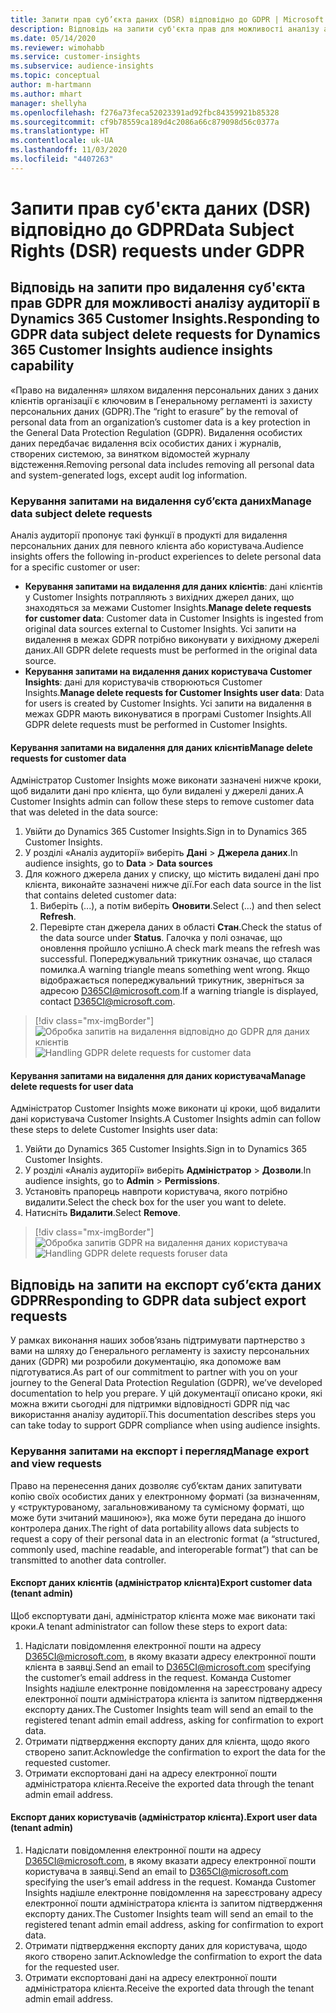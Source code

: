```yaml
---
title: Запити прав суб’єкта даних (DSR) відповідно до GDPR | Microsoft Docs
description: Відповідь на запити суб'єкта прав для можливості аналізу аудиторії в Dynamics 365 Customer Insights.
ms.date: 05/14/2020
ms.reviewer: wimohabb
ms.service: customer-insights
ms.subservice: audience-insights
ms.topic: conceptual
author: m-hartmann
ms.author: mhart
manager: shellyha
ms.openlocfilehash: f276a73feca52023391ad92fbc84359921b85328
ms.sourcegitcommit: cf9b78559ca189d4c2086a66c879098d56c0377a
ms.translationtype: HT
ms.contentlocale: uk-UA
ms.lasthandoff: 11/03/2020
ms.locfileid: "4407263"
---
```

# <a name="data-subject-rights-dsr-requests-under-gdpr"></a><span data-ttu-id="7c276-103">Запити прав суб'єкта даних (DSR) відповідно до GDPR</span><span class="sxs-lookup"><span data-stu-id="7c276-103">Data Subject Rights (DSR) requests under GDPR</span></span>

## <a name="responding-to-gdpr-data-subject-delete-requests-for-dynamics-365-customer-insights-audience-insights-capability"></a><span data-ttu-id="7c276-104">Відповідь на запити про видалення суб'єкта прав GDPR для можливості аналізу аудиторії в Dynamics 365 Customer Insights.</span><span class="sxs-lookup"><span data-stu-id="7c276-104">Responding to GDPR data subject delete requests for Dynamics 365 Customer Insights audience insights capability</span></span>

<span data-ttu-id="7c276-105">«Право на видалення» шляхом видалення персональних даних з даних клієнтів організації є ключовим в Генеральному регламенті із захисту персональних даних (GDPR).</span><span class="sxs-lookup"><span data-stu-id="7c276-105">The “right to erasure” by the removal of personal data from an organization’s customer data is a key protection in the General Data Protection Regulation (GDPR).</span></span> <span data-ttu-id="7c276-106">Видалення особистих даних передбачає видалення всіх особистих даних і журналів, створених системою, за винятком відомостей журналу відстеження.</span><span class="sxs-lookup"><span data-stu-id="7c276-106">Removing personal data includes removing all personal data and system-generated logs, except audit log information.</span></span>

### <a name="manage-data-subject-delete-requests"></a><span data-ttu-id="7c276-107">Керування запитами на видалення суб’єкта даних</span><span class="sxs-lookup"><span data-stu-id="7c276-107">Manage data subject delete requests</span></span>

<span data-ttu-id="7c276-108">Аналіз аудиторії пропонує такі функції в продукті для видалення персональних даних для певного клієнта або користувача.</span><span class="sxs-lookup"><span data-stu-id="7c276-108">Audience insights offers the following in-product experiences to delete personal data for a specific customer or user:</span></span>

- <span data-ttu-id="7c276-109">**Керування запитами на видалення для даних клієнтів**: дані клієнтів у Customer Insights потрапляють з вихідних джерел даних, що знаходяться за межами Customer Insights.</span><span class="sxs-lookup"><span data-stu-id="7c276-109">**Manage delete requests for customer data**: Customer data in Customer Insights is ingested from original data sources external to Customer Insights.</span></span> <span data-ttu-id="7c276-110">Усі запити на видалення в межах GDPR потрібно виконувати у вихідному джерелі даних.</span><span class="sxs-lookup"><span data-stu-id="7c276-110">All GDPR delete requests must be performed in the original data source.</span></span>
- <span data-ttu-id="7c276-111">**Керування запитами на видалення даних користувача Customer Insights**: дані для користувачів створюються Customer Insights.</span><span class="sxs-lookup"><span data-stu-id="7c276-111">**Manage delete requests for Customer Insights user data**: Data for users is created by Customer Insights.</span></span> <span data-ttu-id="7c276-112">Усі запити на видалення в межах GDPR мають виконуватися в програмі Customer Insights.</span><span class="sxs-lookup"><span data-stu-id="7c276-112">All GDPR delete requests must be performed in Customer Insights.</span></span>

#### <a name="manage-delete-requests-for-customer-data"></a><span data-ttu-id="7c276-113">Керування запитами на видалення для даних клієнтів</span><span class="sxs-lookup"><span data-stu-id="7c276-113">Manage delete requests for customer data</span></span>

<span data-ttu-id="7c276-114">Адміністратор Customer Insights може виконати зазначені нижче кроки, щоб видалити дані про клієнта, що були видалені у джерелі даних.</span><span class="sxs-lookup"><span data-stu-id="7c276-114">A Customer Insights admin can follow these steps to remove customer data that was deleted in the data source:</span></span>

1. <span data-ttu-id="7c276-115">Увійти до Dynamics 365 Customer Insights.</span><span class="sxs-lookup"><span data-stu-id="7c276-115">Sign in to Dynamics 365 Customer Insights.</span></span>
2. <span data-ttu-id="7c276-116">У розділі «Аналіз аудиторії» виберіть **Дані** > **Джерела даних**.</span><span class="sxs-lookup"><span data-stu-id="7c276-116">In audience insights, go to **Data** > **Data sources**</span></span>
3. <span data-ttu-id="7c276-117">Для кожного джерела даних у списку, що містить видалені дані про клієнта, виконайте зазначені нижче дії.</span><span class="sxs-lookup"><span data-stu-id="7c276-117">For each data source in the list that contains deleted customer data:</span></span>
   1. <span data-ttu-id="7c276-118">Виберіть (...), а потім виберіть **Оновити**.</span><span class="sxs-lookup"><span data-stu-id="7c276-118">Select (...) and then select **Refresh**.</span></span>
   2. <span data-ttu-id="7c276-119">Перевірте стан джерела даних в області **Стан**.</span><span class="sxs-lookup"><span data-stu-id="7c276-119">Check the status of the data source under **Status**.</span></span> <span data-ttu-id="7c276-120">Галочка у полі означає, що оновлення пройшло успішно.</span><span class="sxs-lookup"><span data-stu-id="7c276-120">A check mark means the refresh was successful.</span></span> <span data-ttu-id="7c276-121">Попереджувальний трикутник означає, що сталася помилка.</span><span class="sxs-lookup"><span data-stu-id="7c276-121">A warning triangle means something went wrong.</span></span> <span data-ttu-id="7c276-122">Якщо відображається попереджувальний трикутник, зверніться за адресою D365CI@microsoft.com.</span><span class="sxs-lookup"><span data-stu-id="7c276-122">If a warning triangle is displayed, contact D365CI@microsoft.com.</span></span>

> [!div class="mx-imgBorder"]
> <span data-ttu-id="7c276-123">![Обробка запитів на видалення відповідно до GDPR для даних клієнтів](media/gdpr-data-sources.png "Обробка запитів на видалення відповідно до GDPR для даних клієнтів")</span><span class="sxs-lookup"><span data-stu-id="7c276-123">![Handling GDPR delete requests for customer data](media/gdpr-data-sources.png "Handling GDPR delete requests for customer data")</span></span>

#### <a name="manage-delete-requests-for-user-data"></a><span data-ttu-id="7c276-124">Керування запитами на видалення для даних користувача</span><span class="sxs-lookup"><span data-stu-id="7c276-124">Manage delete requests for user data</span></span>

<span data-ttu-id="7c276-125">Адміністратор Customer Insights може виконати ці кроки, щоб видалити дані користувача Customer Insights.</span><span class="sxs-lookup"><span data-stu-id="7c276-125">A Customer Insights admin can follow these steps to delete Customer Insights user data:</span></span>

1. <span data-ttu-id="7c276-126">Увійти до Dynamics 365 Customer Insights.</span><span class="sxs-lookup"><span data-stu-id="7c276-126">Sign in to Dynamics 365 Customer Insights.</span></span>
2. <span data-ttu-id="7c276-127">У розділі «Аналіз аудиторії» виберіть **Адміністратор** > **Дозволи**.</span><span class="sxs-lookup"><span data-stu-id="7c276-127">In audience insights, go to **Admin** > **Permissions**.</span></span>
3. <span data-ttu-id="7c276-128">Установіть прапорець навпроти користувача, якого потрібно видалити.</span><span class="sxs-lookup"><span data-stu-id="7c276-128">Select the check box for the user you want to delete.</span></span>
4. <span data-ttu-id="7c276-129">Натисніть **Видалити**.</span><span class="sxs-lookup"><span data-stu-id="7c276-129">Select **Remove**.</span></span>

> [!div class="mx-imgBorder"]
> <span data-ttu-id="7c276-130">![Обробка запитів GDPR на видалення даних користувача](media/gdpr-permissions.png "Обробка запитів GDPR на видалення для даних користувача")</span><span class="sxs-lookup"><span data-stu-id="7c276-130">![Handling GDPR delete requests foruser data](media/gdpr-permissions.png "Handling GDPR delete requests for user data")</span></span>

## <a name="responding-to-gdpr-data-subject-export-requests"></a><span data-ttu-id="7c276-131">Відповідь на запити на експорт суб’єкта даних GDPR</span><span class="sxs-lookup"><span data-stu-id="7c276-131">Responding to GDPR data subject export requests</span></span>

<span data-ttu-id="7c276-132">У рамках виконання наших зобов’язань підтримувати партнерство з вами на шляху до Генерального регламенту із захисту персональних даних (GDPR) ми розробили документацію, яка допоможе вам підготуватися.</span><span class="sxs-lookup"><span data-stu-id="7c276-132">As part of our commitment to partner with you on your journey to the General Data Protection Regulation (GDPR), we’ve developed documentation to help you prepare.</span></span> <span data-ttu-id="7c276-133">У цій документації описано кроки, які можна вжити сьогодні для підтримки відповідності GDPR під час використання аналізу аудиторії.</span><span class="sxs-lookup"><span data-stu-id="7c276-133">This documentation describes steps you can take today to support GDPR compliance when using audience insights.</span></span>

### <a name="manage-export-and-view-requests"></a><span data-ttu-id="7c276-134">Керування запитами на експорт і перегляд</span><span class="sxs-lookup"><span data-stu-id="7c276-134">Manage export and view requests</span></span>

<span data-ttu-id="7c276-135">Право на перенесення даних дозволяє суб’єктам даних запитувати копію своїх особистих даних у електронному форматі (за визначенням, у «структурованому, загальновживаному та сумісному форматі, що може бути зчитаний машиною»), яка може бути передана до іншого контролера даних.</span><span class="sxs-lookup"><span data-stu-id="7c276-135">The right of data portability allows data subjects to request a copy of their personal data in an electronic format (a “structured, commonly used, machine readable, and interoperable format”) that can be transmitted to another data controller.</span></span>

#### <a name="export-customer-data-tenant-admin"></a><span data-ttu-id="7c276-136">Експорт даних клієнтів (адміністратор клієнта)</span><span class="sxs-lookup"><span data-stu-id="7c276-136">Export customer data (tenant admin)</span></span>

<span data-ttu-id="7c276-137">Щоб експортувати дані, адміністратор клієнта може має виконати такі кроки.</span><span class="sxs-lookup"><span data-stu-id="7c276-137">A tenant administrator can follow these steps to export data:</span></span>

1. <span data-ttu-id="7c276-138">Надіслати повідомлення електронної пошти на адресу D365CI@microsoft.com, в якому вказати адресу електронної пошти клієнта в заявці.</span><span class="sxs-lookup"><span data-stu-id="7c276-138">Send an email to D365CI@microsoft.com specifying the customer’s email address in the request.</span></span> <span data-ttu-id="7c276-139">Команда Customer Insights надішле електронне повідомлення на зареєстровану адресу електронної пошти адміністратора клієнта із запитом підтвердження експорту даних.</span><span class="sxs-lookup"><span data-stu-id="7c276-139">The Customer Insights team will send an email to the registered tenant admin email address, asking for confirmation to export data.</span></span>
2. <span data-ttu-id="7c276-140">Отримати підтвердження експорту даних для клієнта, щодо якого створено запит.</span><span class="sxs-lookup"><span data-stu-id="7c276-140">Acknowledge the confirmation to export the data for the requested customer.</span></span>
3. <span data-ttu-id="7c276-141">Отримати експортовані дані на адресу електронної пошти адміністратора клієнта.</span><span class="sxs-lookup"><span data-stu-id="7c276-141">Receive the exported data through the tenant admin email address.</span></span>

#### <a name="export-user-data-tenant-admin"></a><span data-ttu-id="7c276-142">Експорт даних користувачів (адміністратор клієнта).</span><span class="sxs-lookup"><span data-stu-id="7c276-142">Export user data (tenant admin)</span></span>

1. <span data-ttu-id="7c276-143">Надіслати повідомлення електронної пошти на адресу D365CI@microsoft.com, в якому вказати адресу електронної пошти користувача в заявці.</span><span class="sxs-lookup"><span data-stu-id="7c276-143">Send an email to D365CI@microsoft.com specifying the user’s email address in the request.</span></span> <span data-ttu-id="7c276-144">Команда Customer Insights надішле електронне повідомлення на зареєстровану адресу електронної пошти адміністратора клієнта із запитом підтвердження експорту даних.</span><span class="sxs-lookup"><span data-stu-id="7c276-144">The Customer Insights team will send an email to the registered tenant admin email address, asking for confirmation to export data.</span></span>
2. <span data-ttu-id="7c276-145">Отримати підтвердження експорту даних для користувача, щодо якого створено запит.</span><span class="sxs-lookup"><span data-stu-id="7c276-145">Acknowledge the confirmation to export the data for the requested user.</span></span>
3. <span data-ttu-id="7c276-146">Отримати експортовані дані на адресу електронної пошти адміністратора клієнта.</span><span class="sxs-lookup"><span data-stu-id="7c276-146">Receive the exported data through the tenant admin email address.</span></span>
